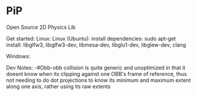 # PiP
Open Source 2D Physics Lib

Get started:
Linux:
Linux (Ubuntu):
install dependencies:
sudo apt-get install:
libglfw3, libglfw3-dev, libmesa-dev, libglu1-dev, libglew-dev, clang

Windows:

Dev Notes:
-#Obb-obb collision is quite generic and unoptimized in that it doesnt know when its clipping against one OBB's frame of reference, thus not needing to do dot projections to know its minimum and maximum extent along one axis, rather using its raw extents